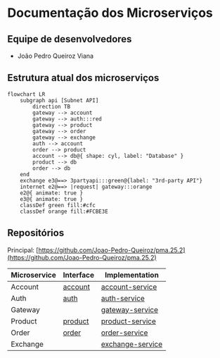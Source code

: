 # Documentação dos Microserviços

## Equipe de desenvolvedores

- João Pedro Queiroz Viana

## Estrutura atual dos microserviços

``` mermaid
flowchart LR
    subgraph api [Subnet API]
        direction TB
        gateway --> account
        gateway --> auth:::red
        gateway --> product
        gateway --> order
        gateway --> exchange
        auth --> account
        order --> product
        account --> db@{ shape: cyl, label: "Database" }
        product --> db
        order --> db
    end
    exchange e3@==> 3partyapi:::green@{label: "3rd-party API"}
    internet e2@==> |request| gateway:::orange
    e2@{ animate: true }
    e3@{ animate: true }
    classDef green fill:#cfc
    classDef orange fill:#FCBE3E
```

## Repositórios

Principal: 
[https://github.com/Joao-Pedro-Queiroz/pma.25.2](https://github.com/Joao-Pedro-Queiroz/pma.25.2)

| Microservice | Interface | Implementation |
|-|-|-|
| Account | [account](https://github.com/Joao-Pedro-Queiroz/account) | [account-service](https://github.com/Joao-Pedro-Queiroz/account-service) |
| Auth | [auth](https://github.com/Joao-Pedro-Queiroz/auth) | [auth-service](https://github.com/Joao-Pedro-Queiroz/auth-service) |
| Gateway |  | [gateway-service](https://github.com/Joao-Pedro-Queiroz/gateway-service) |
| Product | [product](https://github.com/Joao-Pedro-Queiroz/product) | [product-service](https://github.com/Joao-Pedro-Queiroz/product-service) |
| Order | [order](https://github.com/Joao-Pedro-Queiroz/order) | [order-service](https://github.com/Joao-Pedro-Queiroz/order-service) |
| Exchange |  | [exchange-service](https://github.com/Joao-Pedro-Queiroz/exchange-service) |